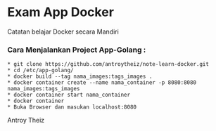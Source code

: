 # Exam App Docker
Catatan belajar Docker secara Mandiri


### Cara Menjalankan Project App-Golang :
	* git clone https://github.com/antroytheiz/note-learn-docker.git
	* cd /etc/app-golang/
	* docker build --tag nama_images:tags_images .
	* docker container create --name nama_container -p 8080:8080 nama_images:tags_images
	* docker container start nama_container
	* docker container 
	* Buka Browser dan masukan localhost:8080




Antroy Theiz 
